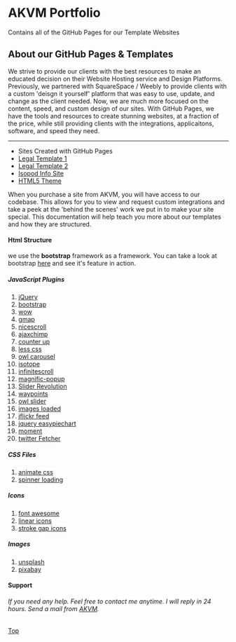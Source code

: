 # AKVM Portfolio
Contains all of the GitHub Pages for our Template Websites

About our GitHub Pages & Templates
--------------------

We strive to provide our clients with the best resources to make an educated decision on their Website Hosting service and Design Platforms. Previously, we partnered with SquareSpace / Weebly to provide clients with a custom 'deisgn it yourself' platform that was easy to use, update, and change as the client needed. Now, we are much more focused on the content, speed, and custom design of our sites. With GitHub Pages, we have the tools and resources to create stunning websites, at a fraction of the price, while still providing clients with the integrations, applicaitons, software, and speed they need. 

* * *

*   Sites Created with GitHub Pages
*   [Legal Template 1](https://ak-visual-marketing.github.io/law-firm-template1/)
*   [Legal Template 2](https://ak-visual-marketing.github.io/law-firm-template2/)
*   [Isopod Info Site](http://spacepods.us/)
*   [HTML5 Theme](https://ak-visual-marketing.github.io/AKVM-HTML5-Template/)


When you purchase a site from AKVM, you will have access to our codebase. This allows for you to view and request custom integrations and take a peek at the 'behind the scenes' work we put in to make your site special. This documentation will help teach you more about our templates and how they are structured.

#### Html Structure

we use the **bootstrap** framework as a framework. You can take a look at bootstrap [here](http://getbootstrap.com/) and see it's feature in action.

##### JavaScript Plugins

1.  [jQuery](https://jquery.org/)
2.  [bootstrap](http://getbootstrap.com/)
3.  [wow](http://mynameismatthieu.com/WOW/)
4.  [gmap](https://hpneo.github.io/gmaps/)
5.  [nicescroll](https://github.com/inuyaksa/jquery.nicescroll)
6.  [ajaxchimp](https://github.com/scdoshi/jquery-ajaxchimp)
7.  [counter up](http://gambit.ph)
8.  [less css](http://lesscss.org)
9.  [owl carousel](http://www.owlgraphic.com/owlcarousel/)
10.  [isotope](http://isotope.metafizzy.co/)
11.  [infinitescroll](https://github.com/infinite-scroll/infinite-scroll)
12.  [magnific-popup](http://dimsemenov.com/plugins/magnific-popup/)
13.  [Slider Revolution](https://revolution.themepunch.com/)
14.  [waypoints](http://imakewebthings.com/waypoints/)
15.  [owl slider](http://imakewebthings.com/waypoints/)
16.  [images loaded](https://github.com/desandro/imagesloaded)
17.  [jflickr feed](http://www.newmediacampaigns.com/page/jquery-flickr-plugin)
18.  [jquery easypiechart](https://rendro.github.io/easy-pie-chart/)
19.  [moment](http://momentjs.com/)
20.  [twitter Fetcher](http://www.jasonmayes.com/projects/twitterApi/)

##### CSS Files

1.  [animate css](https://daneden.github.io/animate.css/)
2.  [spinner loading](http://tobiasahlin.com/spinkit/)

##### Icons

1.  [font awesome](http://fortawesome.github.io/Font-Awesome/)
2.  [linear icons](https://linearicons.com/free)
3.  [stroke gap icons](#)

##### Images

1.  [unsplash](https://unsplash.com/)
2.  [pixabay](https://pixabay.com/)

#### Support

###### If you need any help. Feel free to contact me anytime. I will reply in 24 hours. Send a mail from [AKVM](http://akvm.dev).

[Top](#)
